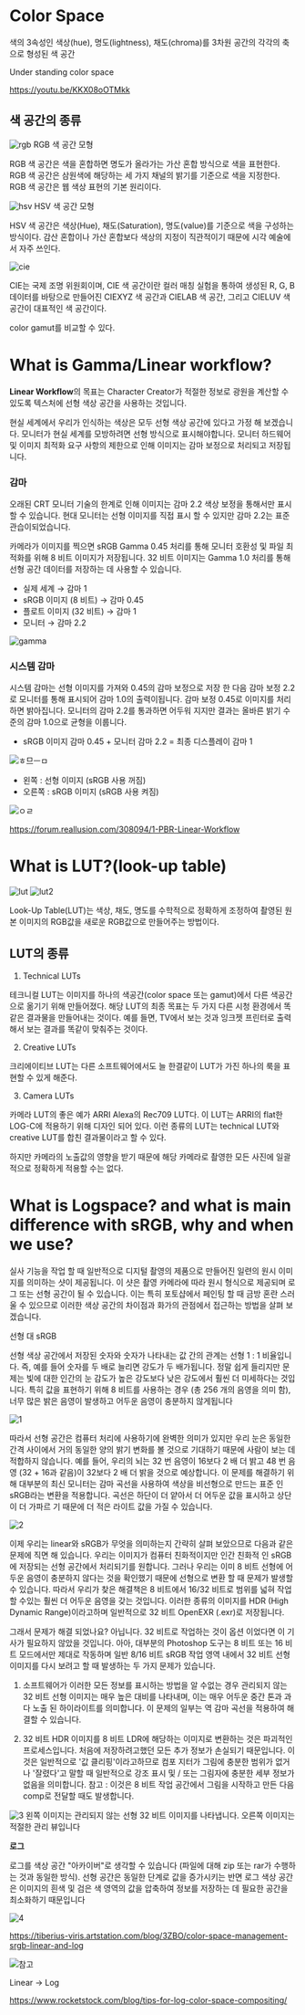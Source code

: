 # Color Space

색의 3속성인 색상(hue), 명도(lightness), 채도(chroma)를 3차원 공간의 각각의 축으로 형성된 색 공간

Under standing color space

https://youtu.be/KKX08oOTMkk

## 색 공간의 종류

![rgb](https://upload.wikimedia.org/wikipedia/commons/thumb/1/11/RGBCube_b.svg/200px-RGBCube_b.svg.png)  RGB 색 공간 모형

RGB 색 공간은 색을 혼합하면 명도가 올라가는 가산 혼합 방식으로 색을 표현한다. RGB 색 공간은 삼원색에 해당하는 세 가지 채널의 밝기를 기준으로 색을 지정한다. RGB 색 공간은 웹 색상 표현의 기본 원리이다.

![hsv](https://upload.wikimedia.org/wikipedia/commons/thumb/f/f1/HSV_cone.jpg/200px-HSV_cone.jpg)  HSV 색 공간 모형

HSV 색 공간은 색상(Hue), 채도(Saturation), 명도(value)를 기준으로 색을 구성하는 방식이다. 감산 혼합이나 가산 혼합보다 색상의 지정이 직관적이기 때문에 시각 예술에서 자주 쓰인다.

![cie](https://i.stack.imgur.com/laTZU.jpg) 

CIE는 국제 조명 위원회이며, CIE 색 공간이란 컬러 매칭 실험을 통하여 생성된 R, G, B 데이터를 바탕으로 만들어진 CIEXYZ 색 공간과 CIELAB 색 공간, 그리고 CIELUV 색 공간이 대표적인 색 공간이다.

color gamut를 비교할 수 있다.


# What is Gamma/Linear workflow?

**Linear Workflow**의 목표는 Character Creator가 적절한 정보로 광원을 계산할 수 있도록 텍스처에 선형 색상 공간을 사용하는 것입니다.

현실 세계에서 우리가 인식하는 색상은 모두 선형 색상 공간에 있다고 가정 해 보겠습니다. 모니터가 현실 세계를 모방하려면 선형 방식으로 표시해야합니다.
모니터 하드웨어 및 이미지 최적화 요구 사항의 제한으로 인해 이미지는 감마 보정으로 처리되고 저장됩니다.

### 감마

오래된 CRT 모니터 기술의 한계로 인해 이미지는 감마 2.2 색상 보정을 통해서만 표시 할 수 있습니다.
현대 모니터는 선형 이미지를 직접 표시 할 수 있지만 감마 2.2는 표준 관습이되었습니다.

카메라가 이미지를 찍으면 sRGB Gamma 0.45 처리를 통해 모니터 호환성 및 파일 최적화를 위해 8 비트 이미지가 저장됩니다.
32 비트 이미지는 Gamma 1.0 처리를 통해 선형 공간 데이터를 저장하는 데 사용할 수 있습니다.

* 실제 세계 → 감마 1
* sRGB 이미지 (8 비트) → 감마 0.45
* 플로트 이미지 (32 비트) → 감마 1
* 모니터 → 감마 2.2

![gamma](http://i.imgur.com/yest359.png)

### 시스템 감마

시스템 감마는 선형 이미지를 가져와 0.45의 감마 보정으로 저장 한 다음 감마 보정 2.2로 모니터를 통해 표시되어 감마 1.0의 출력이됩니다.
감마 보정 0.45로 이미지를 처리하면 밝아집니다. 모니터의 감마 2.2를 통과하면 어두워 지지만 결과는 올바른 밝기 수준의 감마 1.0으로 균형을 이룹니다.

* sRGB 이미지 감마 0.45 + 모니터 감마 2.2 = 최종 디스플레이 감마 1  

![ㅎ므ㅡㅁ](http://i.imgur.com/i2eZj9U.png)

* 왼쪽 : 선형 이미지 (sRGB 사용 꺼짐)
* 오른쪽 : sRGB 이미지 (sRGB 사용 켜짐)

![ㅇㄹ](http://i.imgur.com/04K1eYz.png)

https://forum.reallusion.com/308094/1-PBR-Linear-Workflow


# What is LUT?(look-up table)

![lut](https://i.stack.imgur.com/o2d3y.png)
![lut2](https://media.macphun.com/img/uploads/macphun/blog/1419/LUT_Header_Blog.jpg?q=75&w=1710&h=906&resize=cover)

Look-Up Table(LUT)는 색상, 채도, 명도를 수학적으로 정확하게 조정하여 촬영된 원본 이미지의 RGB값을 새로운 RGB값으로 만들어주는 방법이다.

## LUT의 종류

1) Technical LUTs

테크니컬 LUT는 이미지를 하나의 색공간(color space 또는 gamut)에서 다른 색공간으로 옮기기 위해 만들어졌다.  해당 LUT의 최종 목표는 두 가지 다른 시청 환경에서 똑같은 결과물을 만들어내는 것이다. 예를 들면, TV에서 보는 것과 잉크젯 프린터로 출력해서 보는 결과를 똑같이 맞춰주는 것이다.   

2) Creative LUTs

크리에이티브 LUT는 다른 소프트웨어에서도 늘 한결같이 LUT가 가진 하나의 룩을 표현할 수 있게 해준다.

3) Camera LUTs

카메라 LUT의 좋은 예가 ARRI Alexa의 Rec709 LUT다.  이 LUT는 ARRI의 flat한 LOG-C에 적용하기 위해 디자인 되어 있다.  이런 종류의 LUT는 technical LUT와 creative LUT를 합친 결과물이라고 할 수 있다.

하지만 카메라의 노출값의 영향을 받기 때문에 해당 카메라로 촬영한 모든 사진에 일괄적으로 정확하게 적용할 수는 없다.


# What is Logspace? and what is main difference with sRGB, why and when we use?

실사 기능을 작업 할 때 일반적으로 디지털 촬영의 제품으로 만들어진 일련의 원시 이미지를 의미하는 샷이 제공됩니다. 이 샷은 촬영 카메라에 따라 원시 형식으로 제공되며 로그 또는 선형 공간이 될 수 있습니다. 이는 특히 포토샵에서 페인팅 할 때 금방 혼란 스러울 수 있으므로 이러한 색상 공간의 차이점과 화가의 관점에서 접근하는 방법을 살펴 보겠습니다.

선형 대 sRGB

선형 색상 공간에서 저장된 숫자와 숫자가 나타내는 값 간의 관계는 선형 1 : 1 비율입니다. 즉, 예를 들어 숫자를 두 배로 늘리면 강도가 두 배가됩니다. 정말 쉽게 들리지만 문제는 빛에 대한 인간의 눈 감도가 높은 강도보다 낮은 강도에서 훨씬 더 미세하다는 것입니다. 특히 값을 표현하기 위해 8 비트를 사용하는 경우 (총 256 개의 음영을 의미 함), 너무 많은 밝은 음영이 발생하고 어두운 음영이 충분하지 않게됩니다

![1](https://cdnb.artstation.com/p/media_assets/images/images/000/394/819/medium/image00.jpg?1552184196)

따라서 선형 공간은 컴퓨터 처리에 사용하기에 완벽한 의미가 있지만 우리 눈은 동일한 간격 사이에서 거의 동일한 양의 밝기 변화를 볼 것으로 기대하기 때문에 사람이 보는 데 적합하지 않습니다. 예를 들어, 우리의 뇌는 32 번 음영이 16보다 2 배 더 밝고 48 번 음영 (32 + 16과 같음)이 32보다 2 배 더 밝을 것으로 예상합니다.
이 문제를 해결하기 위해 대부분의 최신 모니터는 감마 곡선을 사용하여 색상을 비선형으로 만드는 표준 인 sRGB라는 변환을 적용합니다. 곡선은 하단이 더 얕아서 더 어두운 값을 표시하고 상단이 더 가파르 기 때문에 더 적은 라이트 값을 가질 수 있습니다.

![2](https://cdna.artstation.com/p/media_assets/images/images/000/394/820/medium/image02.jpg?1552184260)

이제 우리는 linear와 sRGB가 무엇을 의미하는지 간략히 살펴 보았으므로 다음과 같은 문제에 직면 해 있습니다. 우리는 이미지가 컴퓨터 친화적이지만 인간 친화적 인 sRGB에 저장되는 선형 공간에서 처리되기를 원합니다. 그러나 우리는 이미 8 비트 선형에 어두운 음영이 충분하지 않다는 것을 확인했기 때문에 선형으로 변환 할 때 문제가 발생할 수 있습니다. 따라서 우리가 찾은 해결책은 8 비트에서 16/32 비트로 범위를 넓혀 작업 할 수있는 훨씬 더 어두운 음영을 갖는 것입니다. 이러한 종류의 이미지를 HDR (High Dynamic Range)이라고하며 일반적으로 32 비트 OpenEXR (.exr)로 저장됩니다.

그래서 문제가 해결 되었나요? 아닙니다. 32 비트로 작업하는 것이 옵션 이었다면 이 기사가 필요하지 않았을 것입니다. 아아, 대부분의 Photoshop 도구는 8 비트 또는 16 비트 모드에서만 제대로 작동하며 일반 8/16 비트 sRGB 작업 영역 내에서 32 비트 선형 이미지를 다시 보려고 할 때 발생하는 두 가지 문제가 있습니다.

1. 소프트웨어가 이러한 모든 정보를 표시하는 방법을 알 수없는 경우 관리되지 않는 32 비트 선형 이미지는 매우 높은 대비를 나타내며, 이는 매우 어두운 중간 톤과 과다 노출 된 하이라이트를 의미합니다. 이 문제의 일부는 역 감마 곡선을 적용하여 해결할 수 있습니다.

2. 32 비트 HDR 이미지를 8 비트 LDR에 해당하는 이미지로 변환하는 것은 파괴적인 프로세스입니다. 처음에 저장하려고했던 모든 추가 정보가 손실되기 때문입니다. 이것은 일반적으로 '값 클리핑'이라고하므로 컴포 지터가 그림에 충분한 범위가 없거나 '잘렸다'고 말할 때 일반적으로 강조 표시 및 / 또는 그림자에 충분한 세부 정보가 없음을 의미합니다. 참고 : 이것은 8 비트 작업 공간에서 그림을 시작하고 만든 다음 comp로 전달할 때도 발생합니다.

![3](https://cdnb.artstation.com/p/media_assets/images/images/000/185/191/medium/comparison2.jpg?1516129275) 왼쪽 이미지는 관리되지 않는 선형 32 비트 이미지를 나타냅니다. 오른쪽 이미지는 적절한 관리 뷰입니다

**로그**

로그를 색상 공간 "아카이버"로 생각할 수 있습니다 (파일에 대해 zip 또는 rar가 수행하는 것과 동일한 방식). 선형 공간은 동일한 단계로 값을 증가시키는 반면 로그 색상 공간은 이미지의 흰색 및 검은 색 영역의 값을 압축하여 정보를 저장하는 데 필요한 공간을 최소화하기 때문입니다 

![4](https://cdnb.artstation.com/p/media_assets/images/images/000/394/821/medium/image01.jpg?1552184324)

https://tiberius-viris.artstation.com/blog/3ZBO/color-space-management-srgb-linear-and-log

![참고](https://assets.rocketstock.com/uploads/2017/05/logvscorrected1.gif)

Linear -> Log

https://www.rocketstock.com/blog/tips-for-log-color-space-compositing/
